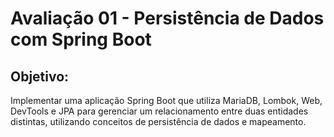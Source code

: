 # Avaliação 01 - Persistência de Dados com Spring Boot
## Objetivo:
Implementar uma aplicação Spring Boot que utiliza MariaDB, Lombok, Web, DevTools e JPA para gerenciar um relacionamento entre duas entidades distintas, utilizando conceitos de persistência de dados e mapeamento.
